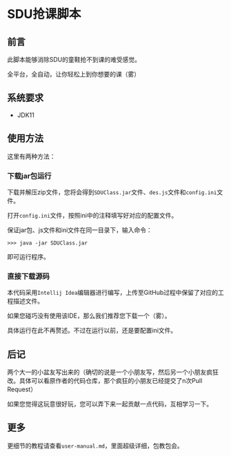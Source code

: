 # SDU抢课脚本

## 前言
此脚本能够消除SDU的童鞋抢不到课的难受感觉。

全平台，全自动，让你轻松上到你想要的课（雾）

## 系统要求
- JDK11

## 使用方法
这里有两种方法：

### 下载jar包运行
下载并解压zip文件，您将会得到`SDUClass.jar`文件、`des.js`文件和`config.ini`文件。

打开`config.ini`文件，按照ini中的注释填写好对应的配置文件。

保证jar包、js文件和ini文件在同一目录下，输入命令：
```
>>> java -jar SDUClass.jar
```
即可运行程序。

### 直接下载源码
本代码采用`Intellij Idea`编辑器进行编写，上传至GitHub过程中保留了对应的工程描述文件。

如果您碰巧没有使用该IDE，那么我们推荐您下载一个（雾）。

具体运行在此不再赘述。不过在运行以前，还是要配置ini文件。

## 后记
两个大一的小盆友写出来的（确切的说是一个小朋友写，然后另一个小朋友疯狂改。具体可以看原作者的代码仓库，那个疯狂的小朋友已经提交了n次Pull Request）

如果您觉得这玩意很好玩，您可以弄下来一起贡献一点代码，互相学习一下。

## 更多
更细节的教程请查看`user-manual.md`，里面超级详细，包教包会。